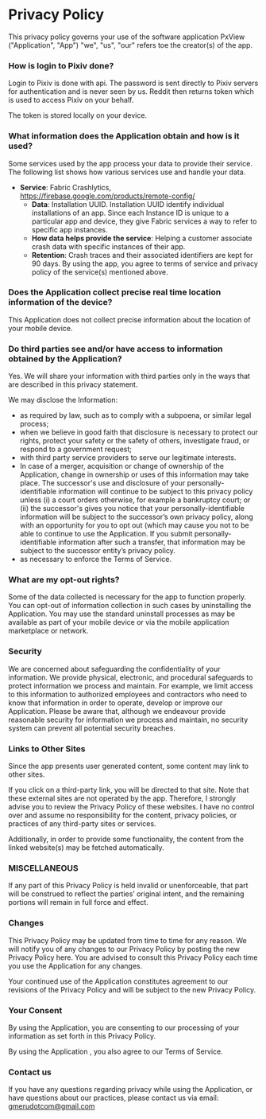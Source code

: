 # Privacy Policy

This privacy policy governs your use of the software application PxView ("Application", "App")
"we", "us", "our" refers toe the creator(s) of the app.

### How is login to Pixiv done?

Login to Pixiv is done with api. The password is sent directly to Pixiv servers for authentication and is never seen by us. Reddit then returns token which is used to access Pixiv on your behalf.  

The token is stored locally on your device. 

### What information does the Application obtain and how is it used? 

Some services used by the app process your data to provide their service. The following list shows how various services use and handle your data.  

- **Service**: Fabric Crashlytics, https://firebase.google.com/products/remote-config/ 
	- **Data**: Installation UUID. Installation UUID identify individual installations of an app. Since each Instance ID is unique to a particular app and device, they give Fabric services a way to refer to specific app instances. 
	- **How data helps provide the service**: Helping a customer associate crash data with specific instances of their app.
	- **Retention**: Crash traces and their associated identifiers are kept for 90 days. 
By using the app, you agree to terms of service and privacy policy of the service(s) mentioned above. 



### Does the Application collect precise real time location information of the device? 

This Application does not collect precise information about the location of your mobile device. 



### Do third parties see and/or have access to information obtained by the Application? 

Yes. We will share your information with third parties only in the ways that are described in this privacy statement. 

We may disclose the Information: 

- as required by law, such as to comply with a subpoena, or similar legal process; 
- when we believe in good faith that disclosure is necessary to protect our rights, protect your safety or the safety of others, investigate fraud, or respond to a government request; 
- with third party service providers to serve our legitimate interests. 
- In case of a merger, acquisition or change of ownership of the Application, change in ownership or uses of this information may take place. The successor's use and disclosure of your personally-identifiable information will continue to be subject to this privacy policy unless (i) a court orders otherwise, for example a bankruptcy court; or (ii) the successor's gives you notice that your personally-identifiable information will be subject to the successor’s own privacy policy, along with an opportunity for you to opt out (which may cause you not to be able to continue to use the Application. If you submit personally-identifiable information after such a transfer, that information may be subject to the successor entity’s privacy policy. 
- as necessary to enforce the Terms of Service.
 

### What are my opt-out rights? 

Some of the data collected is necessary for the app to function properly. You can opt-out of information collection in such cases by uninstalling the Application. You may use the standard uninstall processes as may be available as part of your mobile device or via the mobile application marketplace or network. 

### Security 

We are concerned about safeguarding the confidentiality of your information. We provide physical, electronic, and procedural safeguards to protect information we process and maintain. For example, we limit access to this information to authorized employees and contractors who need to know that information in order to operate, develop or improve our Application. Please be aware that, although we endeavour provide reasonable security for information we process and maintain, no security system can prevent all potential security breaches. 



### Links to Other Sites 

Since the app presents user generated content, some content may link to other sites. 

If you click on a third-party link, you will be directed to that site. Note that these external sites are not operated by the app. Therefore, I strongly advise you to review the Privacy Policy of these websites. I have no control over and assume no responsibility for the content, privacy policies, or practices of any third-party sites or services. 

Additionally, in order to provide some functionality, the content from the linked website(s) may be fetched automatically. 

 

### MISCELLANEOUS 

If any part of this Privacy Policy is held invalid or unenforceable, that part will be construed to reflect the parties’ original intent, and the remaining portions will remain in full force and effect. 


### Changes 

This Privacy Policy may be updated from time to time for any reason. We will notify you of any changes to our Privacy Policy by posting the new Privacy Policy here. You are advised to consult this Privacy Policy each time you use the Application for any changes. 

Your continued use of the Application constitutes agreement to our revisions of the Privacy Policy and will be subject to the new Privacy Policy. 



### Your Consent 

By using the Application, you are consenting to our processing of your information as set forth in this Privacy Policy.  

By using the Application , you also agree to our Terms of Service. 



### Contact us 

If you have any questions regarding privacy while using the Application, or have questions about our practices, please contact us via email: gmerudotcom@gmail.com